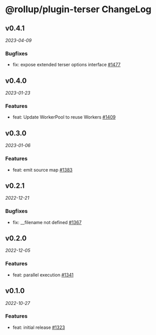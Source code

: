 # @rollup/plugin-terser ChangeLog

## v0.4.1

_2023-04-09_

### Bugfixes

- fix: expose extended terser options interface [#1477](https://github.com/rollup/plugins/pull/1477)

## v0.4.0

_2023-01-23_

### Features

- feat: Update WorkerPool to reuse Workers [#1409](https://github.com/rollup/plugins/pull/1409)

## v0.3.0

_2023-01-06_

### Features

- feat: emit source map [#1383](https://github.com/rollup/plugins/pull/1383)

## v0.2.1

_2022-12-21_

### Bugfixes

- fix: \_\_filename not defined [#1367](https://github.com/rollup/plugins/pull/1367)

## v0.2.0

_2022-12-05_

### Features

- feat: parallel execution [#1341](https://github.com/rollup/plugins/pull/1341)

## v0.1.0

_2022-10-27_

### Features

- feat: initial release [#1323](https://github.com/rollup/plugins/pull/1323)
